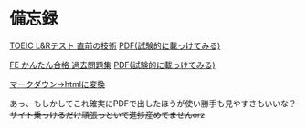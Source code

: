 # 備忘録

[TOEIC L&Rテスト 直前の技術](TOEIC_直前の技術.html)
[PDF(試験的に載っけてみる)](TOEIC_直前の技術.pdf)

[FE かんたん合格 過去問題集](FE_かんたん合格過去問題集.html)
[PDF(試験的に載っけてみる)](FE_かんたん合格過去問題集.pdf)

[マークダウン→htmlに変換](自分の勉強ノートをhtmlに変換.html)

~~あっ、もしかしてこれ確実にPDFで出したほうが使い勝手も見やすさもいいな？~~
~~サイト乗っけるだけ頑張っといて進捗産めてませんorz~~